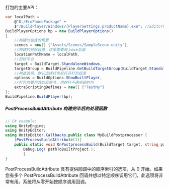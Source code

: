 打包的主要API：

```c#
var localPath =
    @"D:/EroPhonePackage" +
    $"/BuildPlayer/Windows/{PlayerSettings.productName}.exe"; //EditorUserBuildSettings.GetBuildLocation(BuildTarget.StandaloneWindows);
BuildPlayerOptions bp = new BuildPlayerOptions()
{
    //构建时包含的场景
    scenes = new[] {"Assets/Scenes/SampleScene.unity"},
    //构建的目标目录，这里需要带上exe后缀
    locationPathName = localPath,
    //目标平台
    target = BuildTarget.StandaloneWindows,
    targetGroup = BuildPipeline.GetBuildTargetGroup(BuildTarget.StandaloneWindows),
    //构造选项，默认选择打包后打开打包目录
    options = BuildOptions.ShowBuiltPlayer,
    //打包时要包含的宏命令，用在打不通用途的包
    extraScriptingDefines = new[] {"TestMy"}
};
BuildPipeline.BuildPlayer(bp);
```

##### PostProcessBuildAttribute 构建完毕后的处理函数

```c#
// C# example:
using UnityEngine;
using UnityEditor;
using UnityEditor.Callbacks;public class MyBuildPostprocessor {
    [PostProcessBuildAttribute(1)]
    public static void OnPostprocessBuild(BuildTarget target, string pathToBuiltProject) {
        Debug.Log( pathToBuiltProject );
        }
}
```

PostProcessBuildAttribute 具有提供回调中的顺序索引的选项，从 0 开始。如果您有多个 PostProcessBuildAttribute 回调并想以特定顺序调用它们，此选项将非常有用。系统将从零开始按顺序调用回调。

